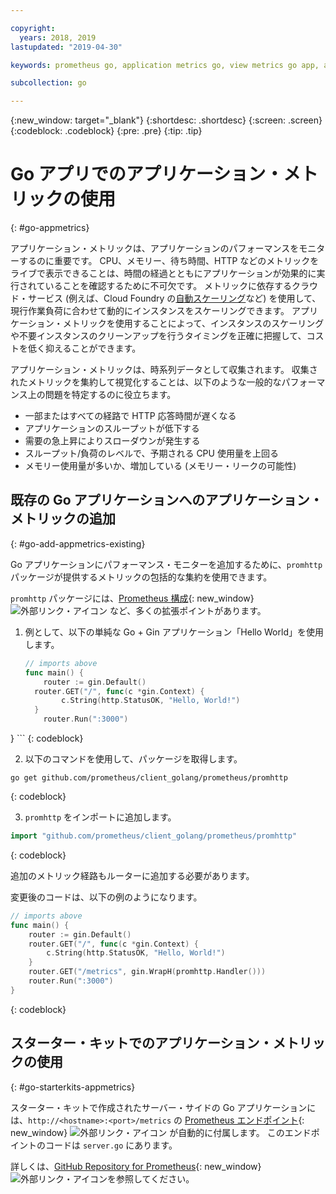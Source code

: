```yaml
---

copyright:
  years: 2018, 2019
lastupdated: "2019-04-30"

keywords: prometheus go, application metrics go, view metrics go app, add metrics go, promhttp go, autoscaling go

subcollection: go

---
```


{:new_window: target="_blank"}
{:shortdesc: .shortdesc}
{:screen: .screen}
{:codeblock: .codeblock}
{:pre: .pre}
{:tip: .tip}

# Go アプリでのアプリケーション・メトリックの使用
{: #go-appmetrics}

アプリケーション・メトリックは、アプリケーションのパフォーマンスをモニターするのに重要です。 CPU、メモリー、待ち時間、HTTP などのメトリックをライブで表示できることは、時間の経過とともにアプリケーションが効果的に実行されていることを確認するために不可欠です。 メトリックに依存するクラウド・サービス (例えば、Cloud Foundry の[自動スケーリング](/docs/services/Auto-Scaling?topic=Auto-Scaling-get-started)など) を使用して、現行作業負荷に合わせて動的にインスタンスをスケーリングできます。 アプリケーション・メトリックを使用することによって、インスタンスのスケーリングや不要インスタンスのクリーンアップを行うタイミングを正確に把握して、コストを低く抑えることができます。

アプリケーション・メトリックは、時系列データとして収集されます。 収集されたメトリックを集約して視覚化することは、以下のような一般的なパフォーマンス上の問題を特定するのに役立ちます。

* 一部またはすべての経路で HTTP 応答時間が遅くなる
* アプリケーションのスループットが低下する
* 需要の急上昇によりスローダウンが発生する
* スループット/負荷のレベルで、予期される CPU 使用量を上回る
* メモリー使用量が多いか、増加している (メモリー・リークの可能性)

## 既存の Go アプリケーションへのアプリケーション・メトリックの追加
{: #go-add-appmetrics-existing}

Go アプリケーションにパフォーマンス・モニターを追加するために、`promhttp` パッケージが提供するメトリックの包括的な集約を使用できます。

`promhttp` パッケージには、[Prometheus 構成](https://github.com/prometheus/client_golang){: new_window} ![外部リンク・アイコン](../icons/launch-glyph.svg "外部リンク・アイコン") など、多くの拡張ポイントがあります。

1. 例として、以下の単純な Go + Gin アプリケーション「Hello World」を使用します。
    ```go
    // imports above
    func main() {
        router := gin.Default()
      router.GET("/", func(c *gin.Context) {
            c.String(http.StatusOK, "Hello, World!")
      }
        router.Run(":3000")
  }
    ```
    {: codeblock}

2. 以下のコマンドを使用して、パッケージを取得します。
  ```
  go get github.com/prometheus/client_golang/prometheus/promhttp
  ```
  {: codeblock}

3. `promhttp` をインポートに追加します。
  ```go
  import "github.com/prometheus/client_golang/prometheus/promhttp"
  ```
  {: codeblock}

  追加のメトリック経路もルーターに追加する必要があります。

  変更後のコードは、以下の例のようになります。
  ```go
  // imports above
  func main() {
      router := gin.Default()
      router.GET("/", func(c *gin.Context) {
          c.String(http.StatusOK, "Hello, World!")
      }
      router.GET("/metrics", gin.WrapH(promhttp.Handler()))
      router.Run(":3000")
  }
  ```
  {: codeblock}

## スターター・キットでのアプリケーション・メトリックの使用
{: #go-starterkits-appmetrics}

スターター・キットで作成されたサーバー・サイドの Go アプリケーションには、`http://<hostname>:<port>/metrics` の [Prometheus エンドポイント](https://prometheus.io/){: new_window} ![外部リンク・アイコン](../icons/launch-glyph.svg "外部リンク・アイコン") が自動的に付属します。 このエンドポイントのコードは `server.go` にあります。

詳しくは、[GitHub Repository for Prometheus](https://github.com/prometheus/client_golang/){: new_window} ![外部リンク・アイコン](../icons/launch-glyph.svg "外部リンク・アイコン")を参照してください。
